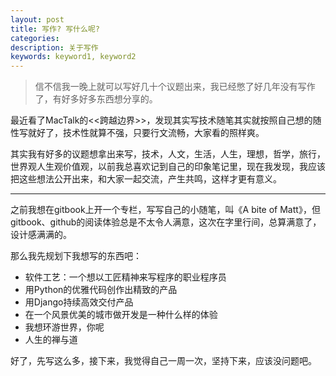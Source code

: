 ```yaml
---
layout: post
title: 写作? 写什么呢?
categories: 
description: 关于写作
keywords: keyword1, keyword2
---
```


> 信不信我一晚上就可以写好几十个议题出来，我已经憋了好几年没有写作了，有好多好多东西想分享的。

最近看了MacTalk的<<跨越边界>>，发现其实写技术随笔其实就按照自己想的随性写就好了，技术性就算不强，只要行文流畅，大家看的照样爽。

其实我有好多的议题想拿出来写，技术，人文，生活，人生，理想，哲学，旅行，世界观人生观价值观，以前我总喜欢记到自己的印象笔记里，现在我发现，我应该把这些想法公开出来，和大家一起交流，产生共鸣，这样才更有意义。

--- 

之前我想在gitbook上开一个专栏，写写自己的小随笔，叫《A bite of Matt》，但gitbook、github的阅读体验总是不太令人满意，这次在字里行间，总算满意了，设计感满满的。

那么我先规划下我想写的东西吧：

- 软件工艺：一个想以工匠精神来写程序的职业程序员
- 用Python的优雅代码创作出精致的产品
- 用Django持续高效交付产品
- 在一个风景优美的城市做开发是一种什么样的体验
- 我想环游世界，你呢
- 人生的禅与道

好了，先写这么多，接下来，我觉得自己一周一次，坚持下来，应该没问题吧。

